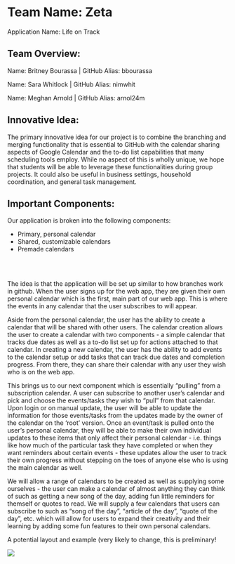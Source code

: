 <h1> Team Name:
Zeta</h1>

Application Name: 
Life on Track 

<h2>Team Overview:</h2>
<p>Name: Britney Bourassa | GitHub Alias: bbourassa</p>
<p>Name: Sara Whitlock | GitHub Alias: nimwhit</p>
<p>Name: Meghan Arnold | GitHub Alias: arnol24m</p>

<h2>Innovative Idea:</h2>
The primary innovative idea for our project is to combine the branching and merging functionality that is essential to GitHub with the calendar sharing aspects of Google Calendar and the to-do list capabilities that many scheduling tools employ. While no aspect of this is wholly unique, we hope that students will be able to leverage these functionalities during group projects. It could also be useful in business settings, household coordination, and general task management.

<h2>Important Components:</h2>
Our application is broken into the following components:
<ul>
  <li>Primary, personal calendar</li>
  <li>Shared, customizable calendars</li>
  <li>Premade calendars</li>
</ul> 
<br></br>

<p>The idea is that the application will be set up similar to how branches work in github. When the user signs up for the web app, they are given their own personal calendar which is the first, main part of our web app. This is where the events in any calendar that  the user subscribes to will appear. </p>
<p>Aside from the personal calendar,  the user has the ability to create a calendar that will be shared with other users. The calendar creation allows  the user to create a calendar with two components - a simple calendar that tracks due dates as well as a to-do list set up for actions attached to that calendar. In creating a new calendar, the user has the ability to add events to the calendar setup or add tasks that can track due dates and completion progress. From there, they can share their calendar with any user they wish who is on the web app. </p>
<p>This brings us to our next component which is essentially “pulling” from a subscription calendar. A user can subscribe to another user’s calendar and pick and choose the events/tasks they wish to “pull” from that calendar. Upon login or on manual update, the user will be able to update the information for those events/tasks from the updates made by the owner of the calendar on the ‘root’ version. Once an event/task is pulled onto the user’s personal calendar, they will be able to make their own individual updates to these items that only affect their personal calendar - i.e. things like how much of the particular task they have completed or when they want reminders about certain events - these updates allow the user to track their own progress without stepping on the toes of anyone else who is using the main calendar as well. </p>
<p>We will allow a range of calendars to be created as well as supplying some ourselves - the user can make a calendar of almost anything they can think of such as getting a new song of the day, adding fun little reminders for themself or quotes to read. We will supply a few calendars that users can subscribe to such as “song of the day”, “article of the day”, “quote of the day”, etc. which will allow for users to expand their creativity and their learning by adding some fun features to their own personal calendars. </p>

<p>A potential layout and example (very likely to change, this is preliminary!</p>

<img src="docs/possible-layout.jpg">
